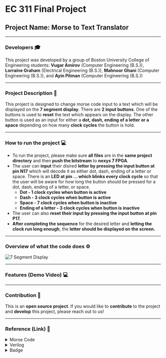 # EC 311 Final Project

## Project Name: Morse to Text Translator

---

### Developers 🎓
This project was developed by a group of Boston University College of Engineering students: **Vugar Amirov** (Computer Engineering (B.S.)), **Lorraine Graham** (Electrical Engineering (B.S.)), **Mahnoor Ghani** (Computer Engineering (B.S.)), and **Ayin Pitman** (Computer Engineering (B.S.))

---

### Project Description 📌

This project is designed to change morse code input to a text which will be displayed on the **7 segment display**. There are **2 input buttons**. One of the buttons is used to **reset** the text which appears on the display. The other button is used as an input for either a **dot, dash, ending of a letter or a space** depending on how many **clock cycles** the button is hold.

---

### How to run the project 💻

- To run the project, please make sure **all files** are in the **same project directory** and then **push the bitstream** to **nexys 7 FPGA**.
- The user can **input** their disired **letter by pressing the input button at pin N17** which will decode it as either dot, dash, ending of a letter or space. There is an **LED at pin ... which blinks every clock cycle** so that the user will be aware for how long the button should be pressed for a dot, dash, ending of a letter, or space.
  - **Dot - 1 clock cycles when button is active**
  - **Dash - 3 clock cycles when button is active**
  - **Space - 7 clock cycles when button is inactive**
  - **Ending of a letter - 3 clock cycles when button is inactive**
- The user can also **reset their input by pressing the input button at pin P17.**
- **After completing the sequence** for the desired letter and **letting the clock run long enough**, the **letter should be displayed on the screen.**

---

### Overview of what the code does ⚙️

![7 Segment Display](https://github.com/user-attachments/assets/7eecfccb-f94e-4952-b30a-9871299064d3)

---

### Features (Demo Video) 💻



---

### Contribution 💼

This is an **open source project**. If you would like to **contribute** to the project and **develop** this project, please reach out to us!

---

### Reference (Link) 📄

<details>
<summary>Morse Code</summary>
  
[Morse Code Information](https://www.learnmorsecode.com/)
</details>

<details>
<summary>Verilog</summary>
  
[Vivado Documentation](https://docs.amd.com/r/2021.1-English/ug896-vivado-ip/Vivado-Design-Suite-Documentation)
</details>

<details>
<summary>Badge</summary>
  
[Badges Used](https://github.com/alexandresanlim/Badges4-README.md-Profile)
</details>
